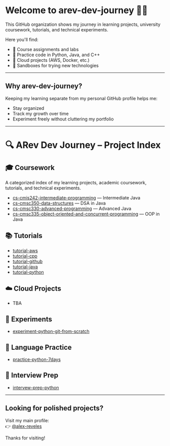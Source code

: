 # Welcome to arev-dev-journey 👨‍💻

This GitHub organization shows my journey in learning projects, university coursework, tutorials, and technical experiments.

Here you'll find:
- 🔹 Course assignments and labs
- 🔹 Practice code in Python, Java, and C++
- 🔹 Cloud projects (AWS, Docker, etc.)
- 🔹 Sandboxes for trying new technologies

---

## Why arev-dev-journey?

Keeping my learning separate from my personal GitHub profile helps me:
- Stay organized
- Track my growth over time
- Experiment freely without cluttering my portfolio

---

# 🔍 ARev Dev Journey – Project Index

## 🎓 Coursework

A categorized index of my learning projects, academic coursework, tutorials, and technical experiments.

- [cs-cmis242-intermediate-programming](https://github.com/arev-dev-journey/cs-cmis242-intermediate-programaming) — Intermediate Java
- [cs-cmsc350-data-structures](https://github.com/arev-dev-journey/cs-cmsc350-data-structures) — DSA in Java
- [cs-cmsc330-advanced-programming](https://github.com/arev-dev-journey/cs-cmsc330-advanced-programming) — Advanced Java
- [cs-cmsc335-object-oriented-and-concurrent-programming](https://github.com/arev-dev-journey/cs-cmsc335-object-oriented-and-concurrent-programming) — OOP in Java

## 📚 Tutorials
- [tutorial-aws](https://github.com/arev-dev-journey/tutorial-aws)
- [tutorial-cpp](https://github.com/arev-dev-journey/tutorial-cpp)
- [tutorial-github](https://github.com/arev-dev-journey/tutorial-github)
- [tutorial-java](https://github.com/arev-dev-journey/tutorial-java)
- [tutorial-python](https://github.com/arev-dev-journey/tutorial-python)

## ☁️ Cloud Projects
- TBA

## 🧪 Experiments
- [experiment-python-git-from-scratch](https://github.com/arev-dev-journey/experiment-python-git-from-scratch)

## 🐍 Language Practice
- [practice-python-7days](https://github.com/arev-dev-journey/practice-python-7days)

## 🧠 Interview Prep
- [intervew-prep-python](https://github.com/arev-dev-journey/interview-prep-python)

---

## Looking for polished projects?

Visit my main profile:  
👉 [@alex-reveles](https://github.com/alex-reveles)

Thanks for visiting!

